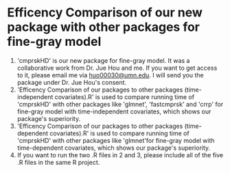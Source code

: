 # Efficency Comparison of our new package with other packages for fine-gray model

1. 'cmprskHD' is our new package for fine-gray model. It was a collaborative work from Dr. Jue Hou and me. If you want to get access to it, please email me via huo00030@umn.edu. I will send you the package under Dr. Jue Hou's consent.
2. 'Efficency Comparison of our packages to other packages (time-independent covariates).R' is used to compare running time of 'cmprskHD' with other packages like 'glmnet', 'fastcmprsk' and 'crrp' for fine-gray model with time-independent covariates, which shows our package's  superiority.
3. 'Efficency Comparison of our packages to other packages (time-dependent covariates).R' is used to compare running time of 'cmprskHD' with other packages like 'glmnet'for fine-gray model with time-dependent covariates, which shows our package's  superiority.
4. If you want to run the two .R files in 2 and 3, please include all of the five .R files in the same R project.
